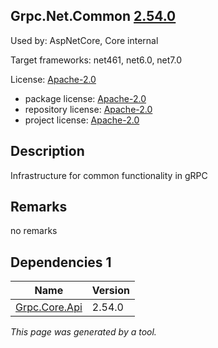 Grpc.Net.Common [2.54.0](https://www.nuget.org/packages/Grpc.Net.Common/2.54.0)
--------------------

Used by: AspNetCore, Core internal

Target frameworks: net461, net6.0, net7.0

License: [Apache-2.0](../../../../licenses/apache-2.0) 

- package license: [Apache-2.0](https://licenses.nuget.org/Apache-2.0) 
- repository license: [Apache-2.0](https://github.com/grpc/grpc-dotnet.git) 
- project license: [Apache-2.0](https://github.com/grpc/grpc-dotnet) 

Description
-----------
Infrastructure for common functionality in gRPC

Remarks
-----------
no remarks


Dependencies 1
-----------

|Name|Version|
|----------|:----|
|[Grpc.Core.Api](../../../../packages/nuget.org/grpc.core.api/2.54.0)|2.54.0|

*This page was generated by a tool.*